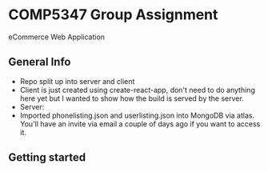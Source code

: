 # COMP5347 Group Assignment

eCommerce Web Application


## General Info
- Repo split up into server and client
- Client is just created using create-react-app, don't need to do anything here yet but I wanted to show how the build is served by the server.
- Server:
- Imported phonelisting.json and userlisting.json into MongoDB via atlas. You'll have an invite via email a couple of days ago if you want to access it.



## Getting started
